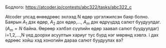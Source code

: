 Бодлого: https://atcoder.jp/contests/abc322/tasks/abc322_c

Atcoder улсад өнөөдрөөс эхлээд N өдөр үргэлжилсэн баяр болно. Баярын $A_1$ дэх өдөр, $A_2$ дох өдөр,..., $А_m$ дэх өдрүүдэд салют буудуулдаг. ($A_m=N$ байна. Өөрөөр хэлбэл сүүлийн өдөр заавал салют буудуулдаг)
i=1,2,...,N үед доорхи асуултын хариуг тус бүрд нэг мөрөнд хэвлэ.
    i дах өдрөөс хойш хэд хоногийн дараа салют буудуулах вэ?